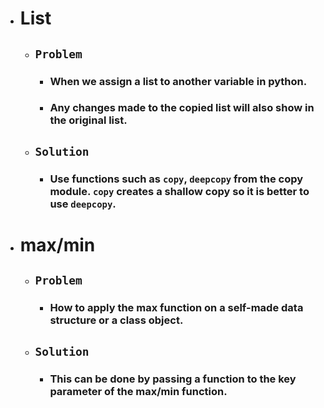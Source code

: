 - # List
  - ## `Problem`
    - ### When we assign a list to another variable in python.
    - ### Any changes made to the copied list will also show in the original list.
  - ## `Solution`
    - ### Use functions such as `copy`, `deepcopy` from the copy module. `copy` creates a shallow copy so it is better to use `deepcopy`.

- # max/min
  - ## `Problem`
    - ### How to apply the max function on a self-made data structure or a class object.
  - ## `Solution`
    - ### This can be done by passing a function to the key parameter of the max/min function.      
